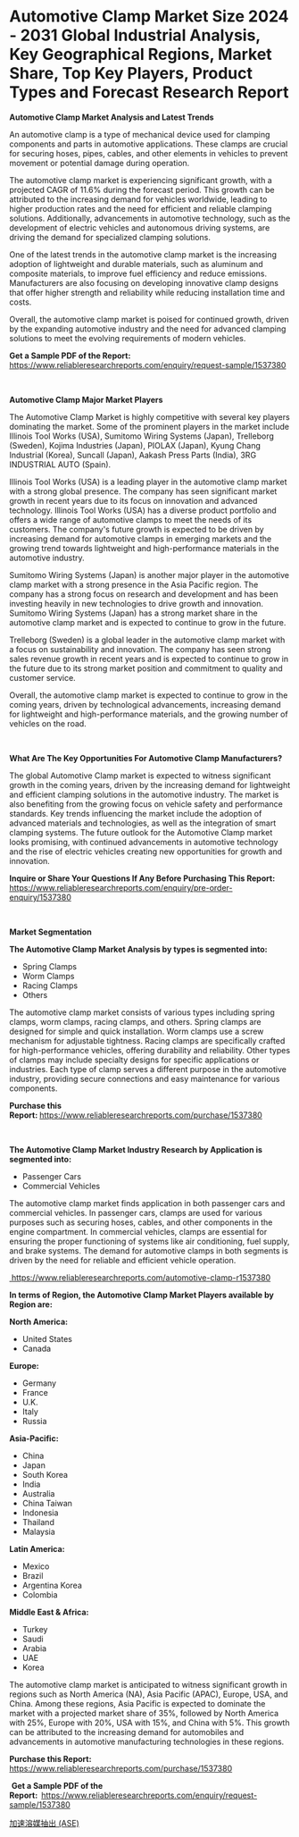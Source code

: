<p><h1>Automotive Clamp Market Size 2024 - 2031 Global Industrial Analysis, Key Geographical Regions, Market Share, Top Key Players, Product Types and Forecast Research Report</h1></p><p><strong>Automotive Clamp Market Analysis and Latest Trends</strong></p>
<p><p>An automotive clamp is a type of mechanical device used for clamping components and parts in automotive applications. These clamps are crucial for securing hoses, pipes, cables, and other elements in vehicles to prevent movement or potential damage during operation. </p><p>The automotive clamp market is experiencing significant growth, with a projected CAGR of 11.6% during the forecast period. This growth can be attributed to the increasing demand for vehicles worldwide, leading to higher production rates and the need for efficient and reliable clamping solutions. Additionally, advancements in automotive technology, such as the development of electric vehicles and autonomous driving systems, are driving the demand for specialized clamping solutions.</p><p>One of the latest trends in the automotive clamp market is the increasing adoption of lightweight and durable materials, such as aluminum and composite materials, to improve fuel efficiency and reduce emissions. Manufacturers are also focusing on developing innovative clamp designs that offer higher strength and reliability while reducing installation time and costs.</p><p>Overall, the automotive clamp market is poised for continued growth, driven by the expanding automotive industry and the need for advanced clamping solutions to meet the evolving requirements of modern vehicles.</p></p>
<p><strong>Get a Sample PDF of the Report:&nbsp;</strong> <a href="https://www.reliableresearchreports.com/enquiry/request-sample/1537380">https://www.reliableresearchreports.com/enquiry/request-sample/1537380</a></p>
<p>&nbsp;</p>
<p><strong>Automotive Clamp Major Market Players</strong></p>
<p><p>The Automotive Clamp Market is highly competitive with several key players dominating the market. Some of the prominent players in the market include Illinois Tool Works (USA), Sumitomo Wiring Systems (Japan), Trelleborg (Sweden), Kojima Industries (Japan), PIOLAX (Japan), Kyung Chang Industrial (Korea), Suncall (Japan), Aakash Press Parts (India), 3RG INDUSTRIAL AUTO (Spain).</p><p>Illinois Tool Works (USA) is a leading player in the automotive clamp market with a strong global presence. The company has seen significant market growth in recent years due to its focus on innovation and advanced technology. Illinois Tool Works (USA) has a diverse product portfolio and offers a wide range of automotive clamps to meet the needs of its customers. The company's future growth is expected to be driven by increasing demand for automotive clamps in emerging markets and the growing trend towards lightweight and high-performance materials in the automotive industry.</p><p>Sumitomo Wiring Systems (Japan) is another major player in the automotive clamp market with a strong presence in the Asia Pacific region. The company has a strong focus on research and development and has been investing heavily in new technologies to drive growth and innovation. Sumitomo Wiring Systems (Japan) has a strong market share in the automotive clamp market and is expected to continue to grow in the future.</p><p>Trelleborg (Sweden) is a global leader in the automotive clamp market with a focus on sustainability and innovation. The company has seen strong sales revenue growth in recent years and is expected to continue to grow in the future due to its strong market position and commitment to quality and customer service.</p><p>Overall, the automotive clamp market is expected to continue to grow in the coming years, driven by technological advancements, increasing demand for lightweight and high-performance materials, and the growing number of vehicles on the road.</p></p>
<p>&nbsp;</p>
<p><strong>What Are The Key Opportunities For Automotive Clamp Manufacturers?</strong></p>
<p><p>The global Automotive Clamp market is expected to witness significant growth in the coming years, driven by the increasing demand for lightweight and efficient clamping solutions in the automotive industry. The market is also benefiting from the growing focus on vehicle safety and performance standards. Key trends influencing the market include the adoption of advanced materials and technologies, as well as the integration of smart clamping systems. The future outlook for the Automotive Clamp market looks promising, with continued advancements in automotive technology and the rise of electric vehicles creating new opportunities for growth and innovation.</p></p>
<p><strong>Inquire or Share Your Questions If Any Before Purchasing This Report:</strong> <a href="https://www.reliableresearchreports.com/enquiry/pre-order-enquiry/1537380">https://www.reliableresearchreports.com/enquiry/pre-order-enquiry/1537380</a></p>
<p>&nbsp;</p>
<p><strong>Market Segmentation</strong></p>
<p><strong>The Automotive Clamp Market Analysis by types is segmented into:</strong></p>
<p><ul><li>Spring Clamps</li><li>Worm Clamps</li><li>Racing Clamps</li><li>Others</li></ul></p>
<p><p>The automotive clamp market consists of various types including spring clamps, worm clamps, racing clamps, and others. Spring clamps are designed for simple and quick installation. Worm clamps use a screw mechanism for adjustable tightness. Racing clamps are specifically crafted for high-performance vehicles, offering durability and reliability. Other types of clamps may include specialty designs for specific applications or industries. Each type of clamp serves a different purpose in the automotive industry, providing secure connections and easy maintenance for various components.</p></p>
<p><strong>Purchase this Report:&nbsp;</strong><a href="https://www.reliableresearchreports.com/purchase/1537380">https://www.reliableresearchreports.com/purchase/1537380</a></p>
<p>&nbsp;</p>
<p><strong>The Automotive Clamp Market Industry Research by Application is segmented into:</strong></p>
<p><ul><li>Passenger Cars</li><li>Commercial Vehicles</li></ul></p>
<p><p>The automotive clamp market finds application in both passenger cars and commercial vehicles. In passenger cars, clamps are used for various purposes such as securing hoses, cables, and other components in the engine compartment. In commercial vehicles, clamps are essential for ensuring the proper functioning of systems like air conditioning, fuel supply, and brake systems. The demand for automotive clamps in both segments is driven by the need for reliable and efficient vehicle operation.</p></p>
<p><a href="https://www.reliableresearchreports.com/automotive-clamp-r1537380">&nbsp;https://www.reliableresearchreports.com/automotive-clamp-r1537380</a></p>
<p><strong>In terms of Region, the Automotive Clamp Market Players available by Region are:</strong></p>
<p>
    <p> <strong> North America: </strong>
        <ul>
            <li>United States</li>
            <li>Canada</li>
        </ul>
        </p> 
    <p> <strong> Europe: </strong>
        <ul>
            <li>Germany</li>
            <li>France</li>
            <li>U.K.</li>
            <li>Italy</li>
            <li>Russia</li>
        </ul>
        </p> 
    <p> <strong> Asia-Pacific: </strong>
        <ul>
            <li>China</li>
            <li>Japan</li>
            <li>South Korea</li>
            <li>India</li>
            <li>Australia</li>
            <li>China Taiwan</li>
            <li>Indonesia</li>
            <li>Thailand</li>
            <li>Malaysia</li>
        </ul>
        </p> 
    <p> <strong> Latin America: </strong>
        <ul>
            <li>Mexico</li>
            <li>Brazil</li>
            <li>Argentina Korea</li>
            <li>Colombia</li>
        </ul>
        </p> 
    <p> <strong> Middle East & Africa: </strong>
        <ul>
            <li>Turkey</li>
            <li>Saudi</li>
            <li>Arabia</li>
            <li>UAE</li>
            <li>Korea</li>
        </ul>
    </p>
    </p>
<p><p>The automotive clamp market is anticipated to witness significant growth in regions such as North America (NA), Asia Pacific (APAC), Europe, USA, and China. Among these regions, Asia Pacific is expected to dominate the market with a projected market share of 35%, followed by North America with 25%, Europe with 20%, USA with 15%, and China with 5%. This growth can be attributed to the increasing demand for automobiles and advancements in automotive manufacturing technologies in these regions.</p></p>
<p><strong>Purchase this Report: </strong><a href="https://www.reliableresearchreports.com/purchase/1537380">https://www.reliableresearchreports.com/purchase/1537380</a></p>
<p>&nbsp;<strong>Get a Sample PDF of the Report:&nbsp;&nbsp;</strong><a href="https://www.reliableresearchreports.com/enquiry/request-sample/1537380">https://www.reliableresearchreports.com/enquiry/request-sample/1537380</a></p>
<p><strong></strong></p>
<p><p><a href="https://github.com/oqxogxyvqe90775/Market-Research-Report-List-2/blob/main/3987211121915.md">加速溶媒抽出 (ASE)</a></p></p>